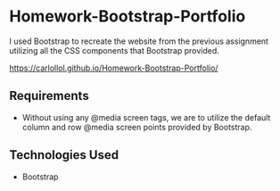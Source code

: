 # Homework-Bootstrap-Portfolio

I used Bootstrap to recreate the website from the previous assignment utilizing all the CSS components that Bootstrap provided.

https://carlollol.github.io/Homework-Bootstrap-Portfolio/

## Requirements

- Without using any @media screen tags, we are to utilize the default column and row @media screen points provided by Bootstrap.

## Technologies Used

- Bootstrap
